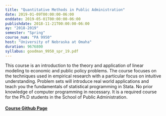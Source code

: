```yaml
---
title: "Quantitative Methods in Public Administration"
date: 2019-01-09T00:00:00-06:00
enddate: 2019-05-01T00:00:00-06:00
publishdate: 2018-11-21T00:00:00-06:00
ay: "2018-2019"
semester: "Spring"
course_num: "PA 9950"
host: "University of Nebraska at Omaha"
duration: 9676800
syllabus: goodman_9950_spr_19.pdf
---
```


This course is an introduction to the theory and application of linear modeling to economic and public policy problems. The course focuses on the techniques used in empirical research with a particular focus on intuitive understanding. Problem sets will introduce real world applications and teach you the fundamentals of statistical programming in Stata. No prior knowledge of computer programming in necessary. It is a required course for the Ph.D students in the School of Public Administration.


#### [Course Github Page](https://github.com/cbgoodman/uno-spa-quant-i)
